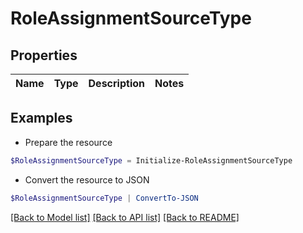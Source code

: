 # RoleAssignmentSourceType
## Properties

Name | Type | Description | Notes
------------ | ------------- | ------------- | -------------

## Examples

- Prepare the resource
```powershell
$RoleAssignmentSourceType = Initialize-RoleAssignmentSourceType 
```

- Convert the resource to JSON
```powershell
$RoleAssignmentSourceType | ConvertTo-JSON
```

[[Back to Model list]](../README.md#documentation-for-models) [[Back to API list]](../README.md#documentation-for-api-endpoints) [[Back to README]](../README.md)

